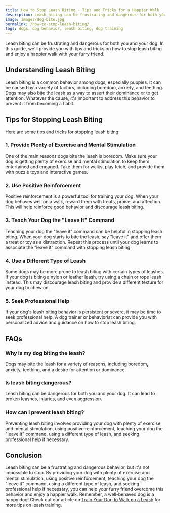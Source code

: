 ```yaml
---
title: How to Stop Leash Biting - Tips and Tricks for a Happier Walk
description: Leash biting can be frustrating and dangerous for both you and your dog. In this guide, we'll provide you with tips and tricks on how to stop leash biting and enjoy a happier walk with your furry friend.
image: images/dog-bite.jpg
permalink: /how-to-stop-leash-biting/
tags: dogs, dog behavior, leash biting, dog training
---
```


Leash biting can be frustrating and dangerous for both you and your dog. In this guide, we'll provide you with tips and tricks on how to stop leash biting and enjoy a happier walk with your furry friend.

## Understanding Leash Biting

Leash biting is a common behavior among dogs, especially puppies. It can be caused by a variety of factors, including boredom, anxiety, and teething. Dogs may also bite the leash as a way to assert their dominance or to get attention. Whatever the cause, it's important to address this behavior to prevent it from becoming a habit.

## Tips for Stopping Leash Biting

Here are some tips and tricks for stopping leash biting:

### 1. Provide Plenty of Exercise and Mental Stimulation

One of the main reasons dogs bite the leash is boredom. Make sure your dog is getting plenty of exercise and mental stimulation to keep them entertained and engaged. Take them for walks, play fetch, and provide them with puzzle toys and interactive games.

### 2. Use Positive Reinforcement

Positive reinforcement is a powerful tool for training your dog. When your dog behaves well on a walk, reward them with treats, praise, and affection. This will help reinforce good behavior and discourage leash biting.

### 3. Teach Your Dog the "Leave It" Command

Teaching your dog the "leave it" command can be helpful in stopping leash biting. When your dog starts to bite the leash, say "leave it" and offer them a treat or toy as a distraction. Repeat this process until your dog learns to associate the "leave it" command with stopping leash biting.

### 4. Use a Different Type of Leash

Some dogs may be more prone to leash biting with certain types of leashes. If your dog is biting a nylon or leather leash, try using a chain or rope leash instead. This may discourage leash biting and provide a different texture for your dog to chew on.

### 5. Seek Professional Help

If your dog's leash biting behavior is persistent or severe, it may be time to seek professional help. A dog trainer or behaviorist can provide you with personalized advice and guidance on how to stop leash biting.

## FAQs

### Why is my dog biting the leash?

Dogs may bite the leash for a variety of reasons, including boredom, anxiety, teething, and a desire for attention or dominance.

### Is leash biting dangerous?

Leash biting can be dangerous for both you and your dog. It can lead to broken leashes, injuries, and even aggression.

### How can I prevent leash biting?

Preventing leash biting involves providing your dog with plenty of exercise and mental stimulation, using positive reinforcement, teaching your dog the "leave it" command, using a different type of leash, and seeking professional help if necessary.

## Conclusion

Leash biting can be a frustrating and dangerous behavior, but it's not impossible to stop. By providing your dog with plenty of exercise and mental stimulation, using positive reinforcement, teaching your dog the "leave it" command, using a different type of leash, and seeking professional help if necessary, you can help your furry friend overcome this behavior and enjoy a happier walk. Remember, a well-behaved dog is a happy dog! Check out our article on [Train Your Dog to Walk on a Leash](https://forpetswithlove.com/train-dog-walk-leash/) for more tips on leash training.